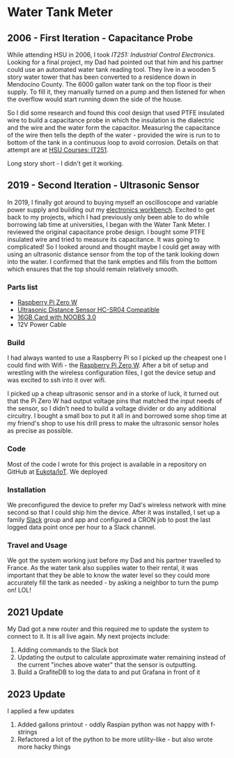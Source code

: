 # Water Tank Meter

## 2006 - First Iteration - Capacitance Probe

While attending HSU in 2006, I took *IT251: Industrial Control Electronics*. Looking for a final project, my Dad had pointed out that him and his partner could use an automated water tank reading tool. They live in a wooden 5 story water tower that has been converted to a residence down in Mendocino County. The 6000 gallon water tank on the top floor is their supply. To fill it, they manually turned on a pump and then listened for when the overflow would start running down the side of the house.

So I did some research and found this cool design that used PTFE insulated wire to build a capacitance probe in which the insulation is the dialectric and the wire and the water form the capacitor. Measuring the capacitance of the wire then tells the depth of the water - provided the wire is run to to bottom of the tank in a continuous loop to avoid corrosion. Details on that attempt are at [HSU Courses: IT251](hsu_courses.md).

Long story short - I didn't get it working.

## 2019 - Second Iteration - Ultrasonic Sensor

In 2019, I finally got around to buying myself an oscilloscope and variable power supply and building out my [electronics workbench](workbench.md). Excited to get back to my projects, which I had previously only been able to do while borrowing lab time at universities, I began with the Water Tank Meter. I reviewed the original capacitance probe design. I bought some PTFE insulated wire and tried to measure its capacitance. It was going to complicated! So I looked around and thought maybe I could get away with using an ultrasonic distance sensor from the top of the tank looking down into the water. I confirmed that the tank empties and fills from the bottom which ensures that the top should remain relatively smooth.

### Parts list

* [Raspberry Pi Zero W](https://www.raspberrypi.com/products/raspberry-pi-zero-w/)
* [Ultrasonic Distance Sensor HC-SR04 Compatible](https://www.adafruit.com/product/4007)
* [16GB Card with NOOBS 3.0](https://www.adafruit.com/product/1583)
* 12V Power Cable

### Build

I had always wanted to use a Raspberry Pi so I picked up the cheapest one I could find with Wifi - the [Raspberry Pi Zero W](https://www.raspberrypi.com/products/raspberry-pi-zero-w/). After a bit of setup and wrestling with the wireless configuration files, I got the device setup and was excited to ssh into it over wifi.

I picked up a cheap ultrasonic sensor and in a storke of luck, it turned out that the Pi Zero W had output voltage pins that matched the input needs of the sensor, so I didn't need to build a voltage divider or do any additional circuitry. I bought a small box to put it all in and borrowed some shop time at my friend's shop to use his drill press to make the ultrasonic sensor holes as precise as possible.

### Code

Most of the code I wrote for this project is available in a repository on GitHub at [Eukota/IoT](https://github.com/eukota/iot). We deployed

### Installation

We preconfigured the device to prefer my Dad's wireless network with mine second so that I could ship him the device. After it was installed, I set up a family [Slack](https://slack.com/) group and app and configured a CRON job to post the last logged data point once per hour to a Slack channel.

### Travel and Usage

We got the system working just before my Dad and his partner travelled to France. As the water tank also supplies water to their rental, it was important that they be able to know the water level so they could more accurately fill the tank as needed - by asking a neighbor to turn the pump on! LOL!

## 2021 Update

My Dad got a new router and this required me to update the system to connect to it. It is all live again. My next projects include:

1. Adding commands to the Slack bot
1. Updating the output to calculate approximate water remaining instead of the current "inches above water" that the sensor is outputting.
1. Build a GrafiteDB to log the data to and put Grafana in front of it

## 2023 Update

I applied a few updates

1. Added gallons printout - oddly Raspian python was not happy with f-strings
1. Refactored a lot of the python to be more utility-like - but also wrote more hacky things
